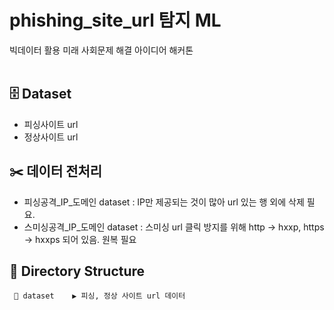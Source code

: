 # phishing_site_url 탐지 ML

빅데이터 활용 미래 사회문제 해결 아이디어 해커톤 <br><br>

## 🗄️ Dataset

+ 피싱사이트 url
+ 정상사이트 url

## ✂️ 데이터 전처리
- 피싱공격_IP_도메인 dataset : IP만 제공되는 것이 많아 url 있는 행 외에 삭제 필요.
- 스미싱공격_IP_도메인 dataset : 스미싱 url 클릭 방지를 위해 http -> hxxp, https -> hxxps 되어 있음. 원복 필요

## 📂 Directory Structure

```
 📂 dataset    ▶︎ 피싱, 정상 사이트 url 데이터
```
